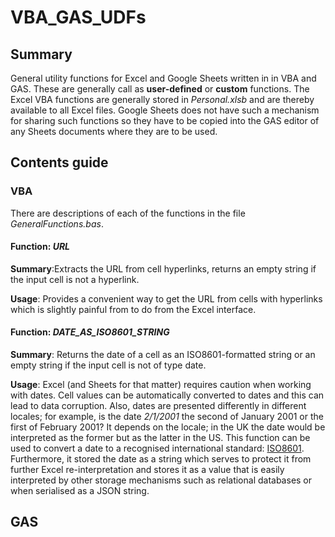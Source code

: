 # VBA_GAS_UDFs

## Summary

General utility functions for Excel and Google Sheets written in in VBA and GAS.
These are generally call as __user-defined__ or __custom__ functions.
The Excel VBA functions are generally stored in _Personal.xlsb_ and are thereby available to all Excel files. Google Sheets does not have such a mechanism for sharing such functions so they have to be copied into the GAS editor of any Sheets documents where they are to be used.


## Contents guide

### VBA

There are descriptions of each of the functions in the file _GeneralFunctions.bas_. 

#### Function: _URL_

__Summary__:Extracts the URL from cell hyperlinks, returns an empty string if the input cell is not a hyperlink.

__Usage__: Provides a convenient way to get the URL from cells with hyperlinks which is slightly painful from to do from the Excel interface.

#### Function: _DATE_AS_ISO8601_STRING_

__Summary__: Returns the date of a cell as an ISO8601-formatted string or an empty string if the input cell is not of type date.

__Usage__: Excel (and Sheets for that matter) requires caution when working with dates. Cell values can be automatically converted to dates and this can lead to data corruption. Also, dates are presented differently in different locales; for example, is the date _2/1/2001_ the second of January 2001 or the first of February 2001? It depends on the locale; in the UK the date would be interpreted as the former but as the latter in the US. This function can be used to convert a date to a recognised international standard: [ISO8601](https://en.wikipedia.org/wiki/ISO_8601). Furthermore, it stored the date as a string which serves to protect it from further Excel re-interpretation and stores it as a value that is easily interpreted by other storage mechanisms such as relational databases or when serialised as a JSON string.

## GAS

